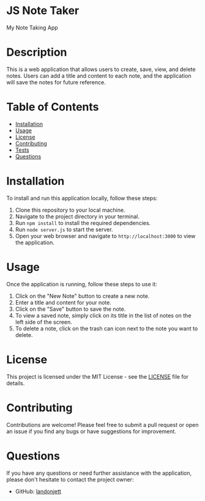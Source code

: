 # JS Note Taker

My Note Taking App

# Description

This is a web application that allows users to create, save, view, and delete notes. Users can add a title and content to each note, and the application will save the notes for future reference.

# Table of Contents

- [Installation](#installation)
- [Usage](#usage)
- [License](#license)
- [Contributing](#contributing)
- [Tests](#tests)
- [Questions](#questions)

# Installation

To install and run this application locally, follow these steps:

1. Clone this repository to your local machine.
2. Navigate to the project directory in your terminal.
3. Run `npm install` to install the required dependencies.
4. Run `node server.js` to start the server.
5. Open your web browser and navigate to `http://localhost:3000` to view the application.

# Usage

Once the application is running, follow these steps to use it:

1. Click on the "New Note" button to create a new note.
2. Enter a title and content for your note.
3. Click on the "Save" button to save the note.
4. To view a saved note, simply click on its title in the list of notes on the left side of the screen.
5. To delete a note, click on the trash can icon next to the note you want to delete.

# License

This project is licensed under the MIT License - see the [LICENSE](LICENSE) file for details.

# Contributing

Contributions are welcome! Please feel free to submit a pull request or open an issue if you find any bugs or have suggestions for improvement.

# Questions

If you have any questions or need further assistance with the application, please don't hesitate to contact the project owner:

- GitHub: [landonjett](https://github.com/landonjett)

